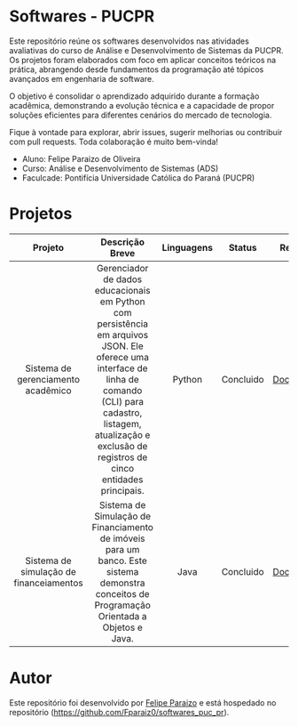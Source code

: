 # Softwares - PUCPR

Este repositório reúne os softwares desenvolvidos nas atividades avaliativas do curso de Análise e Desenvolvimento de Sistemas da PUCPR.
Os projetos foram elaborados com foco em aplicar conceitos teóricos na prática, abrangendo desde fundamentos da programação até tópicos avançados em engenharia de software.

O objetivo é consolidar o aprendizado adquirido durante a formação acadêmica, demonstrando a evolução técnica e a capacidade de propor soluções eficientes para diferentes cenários do mercado de tecnologia. 

Fique à vontade para explorar, abrir issues, sugerir melhorias ou contribuir com pull requests. Toda colaboração é muito bem-vinda!

* Aluno: Felipe Paraizo de Oliveira
* Curso: Análise e Desenvolvimento de Sistemas (ADS)
* Faculcade: Pontifícia Universidade Católica do Paraná (PUCPR)

# Projetos 

| Projeto | Descrição Breve | Linguagens | Status | Repositório
|     :---:      |     :---:      |     :---:      |     :---:      |     :---:      |
| Sistema de gerenciamento acadêmico | Gerenciador de dados educacionais em Python com persistência em arquivos JSON. Ele oferece uma interface de linha de comando (CLI) para cadastro, listagem, atualização e exclusão de registros de cinco entidades principais. | Python | Concluido | [Documentação](Python/sistemaAcadêmico) |
| Sistema de simulação de financeiamentos | Sistema de Simulação de Financiamento de imóveis para um banco. Este sistema demonstra conceitos de Programação Orientada a Objetos e Java. | Java | Concluido | [Documentação](Java/sistemaFinanciamentos) |  

# Autor

Este repositório foi desenvolvido por [Felipe Paraizo](https://github.com/Fparaiz0) e está hospedado no repositório (https://github.com/Fparaiz0/softwares_puc_pr).

